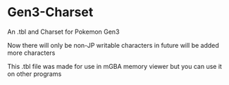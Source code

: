 # Gen3-Charset
An .tbl and Charset for Pokemon Gen3

Now there will only be non-JP writable characters in future will be added more characters

This .tbl file was made for use in mGBA memory viewer but you can use it on other programs
